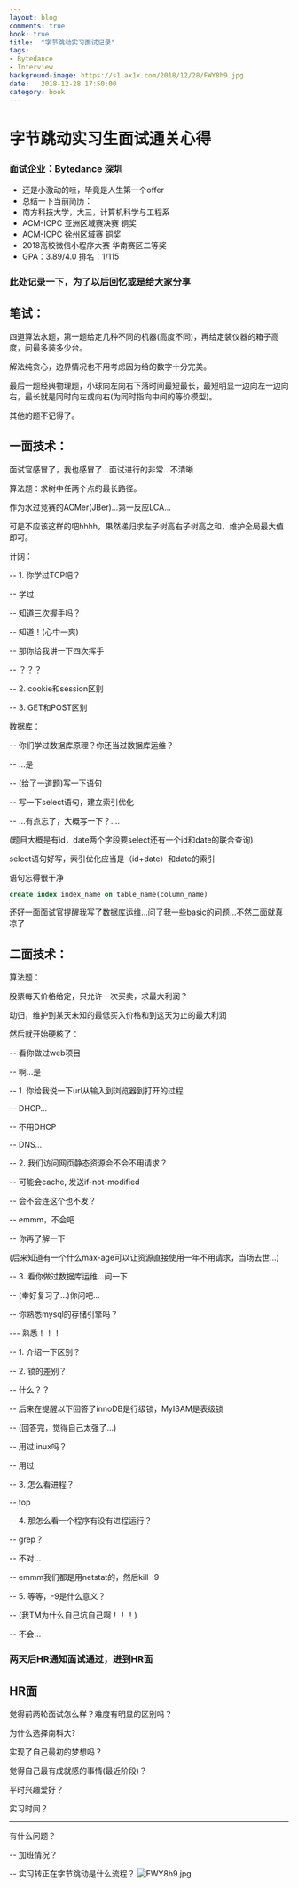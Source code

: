 ```yaml
---
layout: blog
comments: true
book: true
title:  "字节跳动实习面试记录"
tags:
- Bytedance
- Interview
background-image: https://s1.ax1x.com/2018/12/28/FWY8h9.jpg
date:   2018-12-28 17:50:00
category: book
---
```


# 字节跳动实习生面试通关心得

### 面试企业：Bytedance 深圳

- 还是小激动的哇，毕竟是人生第一个offer
- 总结一下当前简历：
- 南方科技大学，大三，计算机科学与工程系
- ACM-ICPC 亚洲区域赛决赛 铜奖
- ACM-ICPC 徐州区域赛 铜奖
- 2018高校微信小程序大赛 华南赛区二等奖
- GPA：3.89/4.0 排名：1/115

### 此处记录一下，为了以后回忆或是给大家分享

## 笔试：

四道算法水题，第一题给定几种不同的机器(高度不同)，再给定装仪器的箱子高度，问最多装多少台。

解法纯贪心，边界情况也不用考虑因为给的数字十分完美。

最后一题经典物理题，小球向左向右下落时间最短最长，最短明显一边向左一边向右，最长就是同时向左或向右(为同时指向中间的等价模型)。

其他的题不记得了。

## 一面技术：

面试官感冒了，我也感冒了...面试进行的非常...不清晰

算法题：求树中任两个点的最长路径。

作为水过竞赛的ACMer(JBer)...第一反应LCA...

可是不应该这样的吧hhhh，果然递归求左子树高右子树高之和，维护全局最大值即可。

计网：

-- 1. 你学过TCP吧？

-- 学过

-- 知道三次握手吗？

-- 知道！(心中一爽)

-- 那你给我讲一下四次挥手

-- ？？？

-- 2. cookie和session区别

-- 3. GET和POST区别

数据库：

-- 你们学过数据库原理？你还当过数据库运维？

-- ...是

-- (给了一道题)写一下语句

-- 写一下select语句，建立索引优化

-- ...有点忘了，大概写一下？....

(题目大概是有id，date两个字段要select还有一个id和date的联合查询)

select语句好写，索引优化应当是（id+date）和date的索引

语句忘得很干净

```sql
create index index_name on table_name(column_name)
```

还好一面面试官提醒我写了数据库运维...问了我一些basic的问题...不然二面就真凉了

## 二面技术：

算法题：

股票每天价格给定，只允许一次买卖，求最大利润？

动归，维护到某天未知的最低买入价格和到这天为止的最大利润

然后就开始硬核了：

-- 看你做过web项目

-- 啊...是

-- 1. 你给我说一下url从输入到浏览器到打开的过程

-- DHCP...

-- 不用DHCP

-- DNS...

-- 2. 我们访问网页静态资源会不会不用请求？

-- 可能会cache, 发送if-not-modified

-- 会不会连这个也不发？

-- emmm，不会吧

-- 你再了解一下

(后来知道有一个什么max-age可以让资源直接使用一年不用请求，当场去世...)

-- 3. 看你做过数据库运维...问一下

-- (幸好复习了...)你问吧...

-- 你熟悉mysql的存储引擎吗？

--- 熟悉！！！

-- 1. 介绍一下区别？

-- 2. 锁的差别？

-- 什么？？

-- 后来在提醒以下回答了innoDB是行级锁，MyISAM是表级锁

-- (回答完，觉得自己太强了...)

-- 用过linux吗？

-- 用过

-- 3. 怎么看进程？

-- top

-- 4. 那怎么看一个程序有没有进程运行？

-- grep？

-- 不对...

-- emmm我们都是用netstat的，然后kill -9

-- 5. 等等，-9是什么意义？

-- (我TM为什么自己坑自己啊！！！)

-- 不会...

### 两天后HR通知面试通过，进到HR面

## HR面

觉得前两轮面试怎么样？难度有明显的区别吗？

为什么选择南科大?

实现了自己最初的梦想吗？

觉得自己最有成就感的事情(最近阶段)？

平时兴趣爱好？

实习时间？

------

有什么问题？

-- 加班情况？

-- 实习转正在字节跳动是什么流程？
![FWY8h9.jpg](https://s1.ax1x.com/2018/12/28/FWY8h9.jpg)

